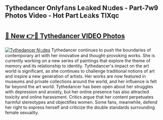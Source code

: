 ## Tythedancer Onlyf𝚊ns Le𝚊ked N𝚞des - Part-7w9 Photos Video - Hot Part Le𝚊ks TIXqc

# <h2><a href="http://ac11207.deff.icu/?id=Tythedancer">🔗 New 👉🔴 Tythedancer VIDEO Photos</a></h2>

[![Tythedancer N𝚞des](https://i.imgur.com/rIISA9y.gif)](http://ac11207.deff.icu/?id=Tythedancer)
Tythedancer continues to push the boundaries of contemporary art with her innovative and thought-provoking works. She is currently working on a new series of paintings that explore the theme of memory and its relationship to identity. Tythedancer's impact on the art world is significant, as she continues to challenge traditional notions of art and inspire a new generation of artists. Her works are now featured in museums and private collections around the world, and her influence is felt far beyond the art world. Tythedancer has been open about her struggles with depression and anxiety, but her online presence has also attracted toxicity and online harassment. Critics argue that her content perpetuates harmful stereotypes and objectifies women. Some fans, meanwhile, defend her right to express herself and criticize the double standards surrounding female sexuality.

